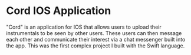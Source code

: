 <h1>Cord IOS Application</h1>


<p>"Cord" is an application for IOS that allows users to upload their instrumentals to be seen by other users. These users can then message each other and communicate their interest via a chat messenger built into the app. This was the first complex project I built with the Swift language.</p>